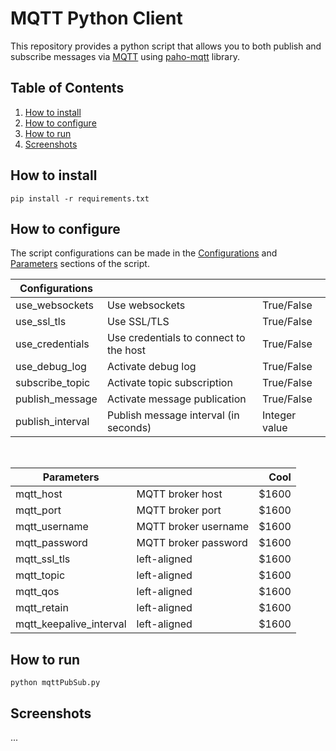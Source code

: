 # MQTT Python Client

This repository provides a python script that allows you to both publish and subscribe messages via [MQTT](https://mqtt.org/) using [paho-mqtt](https://pypi.org/project/paho-mqtt/) library.

## Table of Contents
1. [How to install](#howtoinstall)
2. [How to configure](#howtoconfigure)
2. [How to run](#howtorun)
3. [Screenshots](#screenshots)

## How to install <a name="howtoinstall"></a>

```
pip install -r requirements.txt
```

## How to configure <a name="howtoconfigure"></a>

The script configurations can be made in the [Configurations](https://github.com/Jorge-Mendes/python-mqtt/blob/main/mqttPubSub.py#L10-L17) and [Parameters](https://github.com/Jorge-Mendes/python-mqtt/blob/main/mqttPubSub.py#L20-L29) sections of the script.

| Configurations   |                                        |               |
|------------------|----------------------------------------|---------------|
| use_websockets   | Use websockets                         | True/False    |
| use_ssl_tls      | Use SSL/TLS                            | True/False    |
| use_credentials  | Use credentials to connect to the host | True/False    |
| use_debug_log    | Activate debug log                     | True/False    |
| subscribe_topic  | Activate topic subscription            | True/False    |
| publish_message  | Activate message publication           | True/False    |
| publish_interval | Publish message interval (in seconds)  | Integer value |

<br>

| Parameters              |           |  Cool |
|-------------------------|-------------|------:|
| mqtt_host               | MQTT broker host     | $1600 |
| mqtt_port               | MQTT broker port     | $1600 |
| mqtt_username           | MQTT broker username | $1600 |
| mqtt_password           | MQTT broker password | $1600 |
| mqtt_ssl_tls            |  left-aligned | $1600 |
| mqtt_topic              |  left-aligned | $1600 |
| mqtt_qos                |  left-aligned | $1600 |
| mqtt_retain             |  left-aligned | $1600 |
| mqtt_keepalive_interval |  left-aligned | $1600 |




## How to run <a name="howtorun"></a>

```
python mqttPubSub.py
```

## Screenshots <a name="screenshots"></a>

...